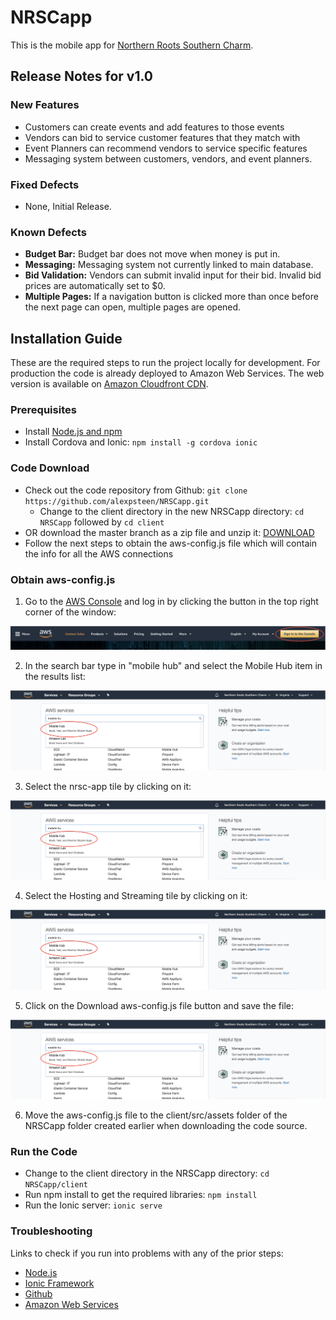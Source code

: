 # NRSCapp

This is the mobile app for [Northern Roots Southern Charm](http://www.northernrootssoutherncharm.com).

## Release Notes for v1.0

### New Features

* Customers can create events and add features to those events
* Vendors can bid to service customer features that they match with
* Event Planners can recommend vendors to service specific features
* Messaging system between customers, vendors, and event planners.


### Fixed Defects

* None, Initial Release.

### Known Defects

* **Budget Bar:** Budget bar does not move when money is put in.
* **Messaging:** Messaging system not currently linked to main database.
* **Bid Validation:** Vendors can submit invalid input for their bid. Invalid bid prices are automatically set to $0.
* **Multiple Pages:** If a navigation button is clicked more than once before the next page can open, multiple pages are opened.

## Installation Guide

These are the required steps to run the project locally for development. For production the code is already deployed to Amazon Web Services. The web version is available on [Amazon Cloudfront CDN](https://d1sdroy3lf70co.cloudfront.net).

### Prerequisites

* Install [Node.js and npm](https://nodejs.org)
* Install Cordova and Ionic: `npm install -g cordova ionic`

### Code Download

* Check out the code repository from Github: `git clone https://github.com/alexpsteen/NRSCapp.git`
  * Change to the client directory in the new NRSCapp directory: `cd NRSCapp` followed by `cd client`
* OR download the master branch as a zip file and unzip it: [DOWNLOAD](https://github.com/alexpsteen/NRSCapp/archive/master.zip)
* Follow the next steps to obtain the aws-config.js file which will contain the info for all the AWS connections

### Obtain aws-config.js

1. Go to the [AWS Console](https://aws.amazon.com) and log in by clicking the button in the top right corner of the window:

![install 1](https://github.com/alexpsteen/NRSCapp/blob/master/media/install1.png "Install Step 1")

2. In the search bar type in "mobile hub" and select the Mobile Hub item in the results list:

![install 2](https://github.com/alexpsteen/NRSCapp/blob/master/media/install2.png "Install Step 2")

3. Select the nrsc-app tile by clicking on it:

![install 3](https://github.com/alexpsteen/NRSCapp/blob/master/media/install2.png "Install Step 3")

4. Select the Hosting and Streaming tile by clicking on it:

![install 4](https://github.com/alexpsteen/NRSCapp/blob/master/media/install2.png "Install Step 4")

5. Click on the Download aws-config.js file button and save the file:

![install 5](https://github.com/alexpsteen/NRSCapp/blob/master/media/install2.png "Install Step 5")

6. Move the aws-config.js file to the client/src/assets folder of the NRSCapp folder created earlier when downloading the code source.

### Run the Code

* Change to the client directory in the NRSCapp directory: `cd NRSCapp/client`
* Run npm install to get the required libraries: `npm install`
* Run the Ionic server: `ionic serve`

### Troubleshooting

Links to check if you run into problems with any of the prior steps:

* [Node.js](https://nodejs.org)
* [Ionic Framework](http://ionicframework.com)
* [Github](https://github.com)
* [Amazon Web Services](https://aws.amazon.com)